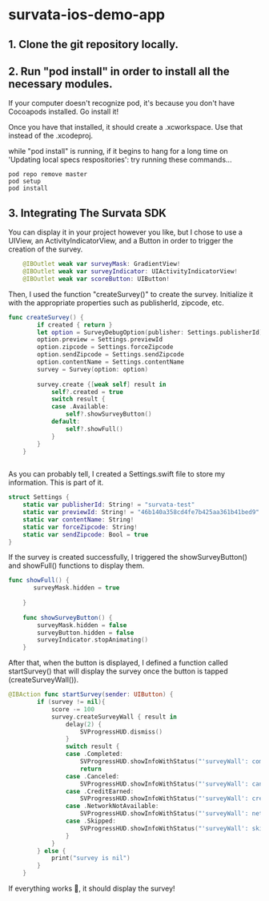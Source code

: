 # survata-ios-demo-app

## 1. Clone the git repository locally. 

## 2. Run "pod install" in order to install all the necessary modules. 
If your computer doesn't recognize pod, it's because you don't have Cocoapods installed. Go install it!

Once you have that installed, it should create a .xcworkspace. Use that instead of the .xcodeproj. 

while "pod install" is running, if it begins to hang for a long time on 'Updating local specs respositories':
    try running these commands...
```
pod repo remove master
pod setup
pod install
```

## 3. Integrating The Survata SDK
You can display it in your project however you like, but I chose to use a UIView, an ActivityIndicatorView, and a Button in order to trigger the creation of the survey. 
```swift
    @IBOutlet weak var surveyMask: GradientView!
    @IBOutlet weak var surveyIndicator: UIActivityIndicatorView!
    @IBOutlet weak var scoreButton: UIButton!
```
Then, I used the function "createSurvey()" to create the survey. Initialize it with the appropriate properties such as publisherId, zipcode, etc. 

```swift
func createSurvey() {
        if created { return }
        let option = SurveyDebugOption(publisher: Settings.publisherId)
        option.preview = Settings.previewId
        option.zipcode = Settings.forceZipcode
        option.sendZipcode = Settings.sendZipcode
        option.contentName = Settings.contentName
        survey = Survey(option: option)
        
        survey.create {[weak self] result in
            self?.created = true
            switch result {
            case .Available:
                self?.showSurveyButton()
            default:
                self?.showFull()
            }
        }
    }
    
```
As you can probably tell, I created a Settings.swift file to store my information. This is part of it.
```swift
struct Settings {
	static var publisherId: String! = "survata-test"
	static var previewId: String! = "46b140a358cd4fe7b425aa361b41bed9"
	static var contentName: String!
	static var forceZipcode: String!
	static var sendZipcode: Bool = true
}
```

If the survey is created successfully, I triggered the showSurveyButton() and showFull() functions to display them.
```swift
func showFull() {
       surveyMask.hidden = true
    
    }
    
    func showSurveyButton() {
        surveyMask.hidden = false
        surveyButton.hidden = false
        surveyIndicator.stopAnimating()
    }
```
After that, when the button is displayed, I defined a function called startSurvey() that will display the survey once the button is tapped (createSurveyWall()). 
```swift
@IBAction func startSurvey(sender: UIButton) {
        if (survey != nil){
            score -= 100
            survey.createSurveyWall { result in
                delay(2) {
                    SVProgressHUD.dismiss()
                }
                switch result {
                case .Completed:
                    SVProgressHUD.showInfoWithStatus("'surveyWall': completed")
                    return
                case .Canceled:
                    SVProgressHUD.showInfoWithStatus("'surveyWall': canceled")
                case .CreditEarned:
                    SVProgressHUD.showInfoWithStatus("'surveyWall': credit earned")
                case .NetworkNotAvailable:
                    SVProgressHUD.showInfoWithStatus("'surveyWall': network not available")
                case .Skipped:
                    SVProgressHUD.showInfoWithStatus("'surveyWall': skipped")
                }
            }
        } else {
            print("survey is nil")
        }
    }
```

If everything works 🙏, it should display the survey!






